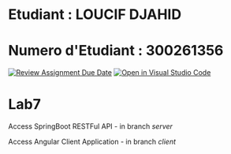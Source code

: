 # Etudiant : LOUCIF DJAHID
# Numero d'Etudiant  : 300261356

[![Review Assignment Due Date](https://classroom.github.com/assets/deadline-readme-button-22041afd0340ce965d47ae6ef1cefeee28c7c493a6346c4f15d667ab976d596c.svg)](https://classroom.github.com/a/7E3IZ1KI)
[![Open in Visual Studio Code](https://classroom.github.com/assets/open-in-vscode-2e0aaae1b6195c2367325f4f02e2d04e9abb55f0b24a779b69b11b9e10269abc.svg)](https://classroom.github.com/online_ide?assignment_repo_id=16914450&assignment_repo_type=AssignmentRepo)
# Lab7 
Access SpringBoot RESTFul API - in branch *server* 

Access Angular Client Application - in branch *client*
